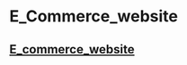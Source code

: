 # E_Commerce_website

## [E_commerce_website]([https://github.com/suryawanshikajal/E_Commerce_website]e)
